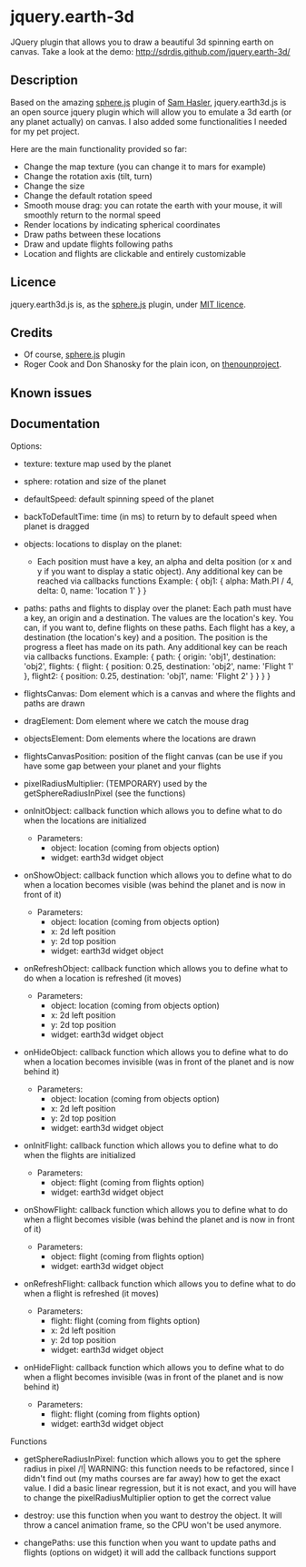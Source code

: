 jquery.earth-3d
===============

JQuery plugin that allows you to draw a beautiful 3d spinning earth on canvas. Take a look at the demo:
http://sdrdis.github.com/jquery.earth-3d/

Description
-----------

Based on the amazing [sphere.js](https://github.com/SamHasler/sphere) plugin of [Sam Hasler](https://twitter.com/SamHasler), jquery.earth3d.js is an open source jquery plugin which will allow you to emulate a 3d earth (or any planet actually) on canvas. I also added some functionalities I needed for my pet project.

Here are the main functionality provided so far:
* Change the map texture (you can change it to mars for example)
* Change the rotation axis (tilt, turn)
* Change the size
* Change the default rotation speed
* Smooth mouse drag: you can rotate the earth with your mouse, it will smoothly return to the normal speed
* Render locations by indicating spherical coordinates
* Draw paths between these locations
* Draw and update flights following paths
* Location and flights are clickable and entirely customizable

Licence
-------
jquery.earth3d.js is, as the [sphere.js](https://github.com/SamHasler/sphere) plugin, under [MIT licence](http://sdrdis.github.com/jquery.earth-3d/MIT-LICENSE.txt).

Credits
-------
* Of course, [sphere.js](https://github.com/SamHasler/sphere) plugin
* Roger Cook and Don Shanosky for the plain icon, on [thenounproject](http://thenounproject.com/noun/airplane/#icon-No75).

Known issues
------------

Documentation
-------------


Options:
  * texture: texture map used by the planet

  * sphere: rotation and size of the planet

  * defaultSpeed: default spinning speed of the planet

  * backToDefaultTime: time (in ms) to return by to default speed when planet is dragged

  * objects: locations to display on the planet:
    * Each position must have a key, an alpha and delta position (or x and y if you want to display a static object).
      Any additional key can be reached via callbacks functions
      Example:
        {
          obj1: {
            alpha: Math.PI / 4,
            delta: 0,
            name: 'location 1'
          }
        }

  * paths: paths and flights to display over the planet:
     Each path must have a key, an origin and a destination. The values are the location's key.
     You can, if you want to, define flights on these paths.
     Each flight has a key, a destination (the location's key) and a position.
     The position is the progress a fleet has made on its path.
     Any additional key can be reach via callbacks functions.
     Example:
      {
        path: {
          origin: 'obj1',
          destination: 'obj2',
          flights: {
            flight: {
              position: 0.25,
              destination: 'obj2',
              name: 'Flight 1'
            },
            flight2: {
              position: 0.25,
              destination: 'obj1',
              name: 'Flight 2'
            }
          }
        }
      }

  * flightsCanvas: Dom element which is a canvas and where the flights and paths are drawn

  * dragElement: Dom element where we catch the mouse drag

  * objectsElement: Dom elements where the locations are drawn

  * flightsCanvasPosition: position of the flight canvas (can be use if you have some gap between your planet and your flights

  * pixelRadiusMultiplier: (TEMPORARY) used by the getSphereRadiusInPixel (see the functions)

  * onInitObject: callback function which allows you to define what to do when the locations are initialized
    * Parameters:
      * object: location (coming from objects option)
      * widget: earth3d widget object

  * onShowObject: callback function which allows you to define what to do when a location becomes visible (was behind the planet and is now in front of it)
    * Parameters:
      * object: location (coming from objects option)
      * x: 2d left position
      * y: 2d top position
      * widget: earth3d widget object

  * onRefreshObject: callback function which allows you to define what to do when a location is refreshed (it moves)
    * Parameters:
      * object: location (coming from objects option)
      * x: 2d left position
      * y: 2d top position
      * widget: earth3d widget object

  * onHideObject: callback function which allows you to define what to do when a location becomes invisible (was in front of the planet and is now behind it)
    * Parameters:
      * object: location (coming from objects option)
      * x: 2d left position
      * y: 2d top position
      * widget: earth3d widget object

  * onInitFlight: callback function which allows you to define what to do when the flights are initialized
    * Parameters:
      * object: flight (coming from flights option)
      * widget: earth3d widget object

  * onShowFlight: callback function which allows you to define what to do when a flight becomes visible (was behind the planet and is now in front of it)
    * Parameters:
      * object: flight (coming from flights option)
      * widget: earth3d widget object

  * onRefreshFlight: callback function which allows you to define what to do when a flight is refreshed (it moves)
    * Parameters:
      * flight: flight (coming from flights option)
      * x: 2d left position
      * y: 2d top position
      * widget: earth3d widget object

  * onHideFlight: callback function which allows you to define what to do when a flight becomes invisible (was in front of the planet and is now behind it)
    * Parameters:
      * flight: flight (coming from flights option)
      * widget: earth3d widget object






Functions

  * getSphereRadiusInPixel: function which allows you to get the sphere radius in pixel
    /!| WARNING: this function needs to be refactored, since I didn't find out (my maths courses are far away) how to
    get the exact value. I did a basic linear regression, but it is not exact, and you will have to change the pixelRadiusMultiplier
    option to get the correct value

  * destroy: use this function when you want to destroy the object. It will throw a cancel animation frame, so the
    CPU won't be used anymore.

  * changePaths: use this function when you want to update paths and flights (options on widget)
    it will add the callback functions support